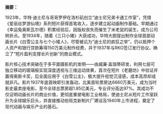 **摘要：**

1923年，华特·迪士尼与哥哥罗伊在洛杉矶创立“迪士尼兄弟卡通工作室”，凭借《爱丽丝梦游仙境》系列短片获得首笔收入，逐步建立起动画制作基础。早期通过《幸运兔奥斯瓦尔德》积累经验后，因版权丧失而催生了米老鼠的诞生，成为公司转折点。至1934年，随着《三只小猪》大获成功，华特大胆提出制作全球首部动画长片《白雪公主与七个小矮人》，尽管被讥为“迪士尼的疯狂之举”，仍以抵押个人资产和银行贷款筹得150万美元制作经费，并于1937年与RKO签订发行协议，确立了“短片盈利支撑长片创新”的商业模式。

影片核心技术突破在于多平面摄影机的发明——由威廉·盖瑞蒂研发，利用七层可独立移动的玻璃板实现深度透视与三维运动效果，首次在短片《老磨坊》中验证并赢得奥斯卡奖，后全面应用于《白雪公主》，极大提升视觉沉浸感，成本高昂却成就非凡。影片1937年底首映即引发轰动，北美首轮票房达6660万美元，成为当时影史最卖座电影，至今全球总票房超1.85亿美元，专业评分高达97%。其成功不仅证明动画长片的商业价值，更彻底重塑电影工业格局，使迪士尼从短片工作室跃升为全球娱乐巨头，并直接推动伯班克新制片厂建设及1940年上市进程，奠定了现代动画与娱乐产业的基石。